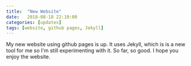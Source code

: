 ```yaml
---
title:  "New Website"
date:   2018-08-18 22:10:00
categories: [updates]
tags: [website, github pages, Jekyll]
---
```


My new website using github pages is up. It uses Jekyll, which is is a new tool for me so I'm still experimenting with it. So far, so good. I hope you enjoy the website.



